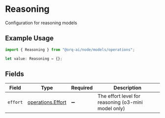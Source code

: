# Reasoning

Configuration for reasoning models

## Example Usage

```typescript
import { Reasoning } from "@orq-ai/node/models/operations";

let value: Reasoning = {};
```

## Fields

| Field                                                  | Type                                                   | Required                                               | Description                                            |
| ------------------------------------------------------ | ------------------------------------------------------ | ------------------------------------------------------ | ------------------------------------------------------ |
| `effort`                                               | [operations.Effort](../../models/operations/effort.md) | :heavy_minus_sign:                                     | The effort level for reasoning (o3-mini model only)    |
